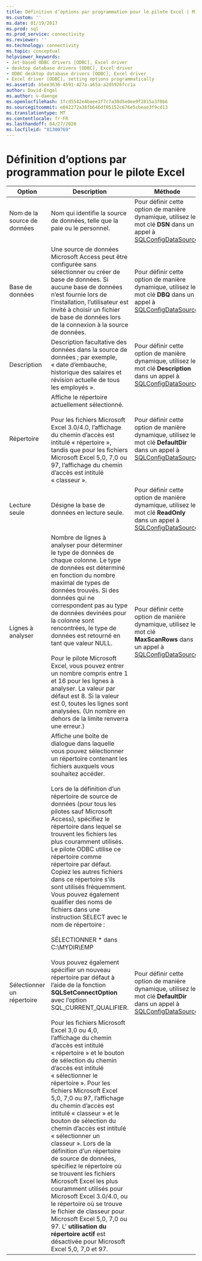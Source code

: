```yaml
---
title: Définition d’options par programmation pour le pilote Excel | Microsoft Docs
ms.custom: ''
ms.date: 01/19/2017
ms.prod: sql
ms.prod_service: connectivity
ms.reviewer: ''
ms.technology: connectivity
ms.topic: conceptual
helpviewer_keywords:
- Jet-based ODBC drivers [ODBC], Excel driver
- desktop database drivers [ODBC], Excel driver
- ODBC desktop database drivers [ODBC], Excel driver
- Excel driver [ODBC], setting options programmatically
ms.assetid: b5ee3636-4591-427a-a65a-a2d5926fcc1a
author: David-Engel
ms.author: v-daenge
ms.openlocfilehash: 1fcd5542e4beee1f7c7a30d5e0ee9f2815a3f0b6
ms.sourcegitcommit: e042272a38fb646df05152c676e5cbeae3f9cd13
ms.translationtype: MT
ms.contentlocale: fr-FR
ms.lasthandoff: 04/27/2020
ms.locfileid: "81300769"
---
```

# <a name="setting-options-programmatically-for-the-excel-driver"></a>Définition d’options par programmation pour le pilote Excel

|Option|Description|Méthode|  
|------------|-----------------|------------|  
|Nom de la source de données|Nom qui identifie la source de données, telle que la paie ou le personnel.|Pour définir cette option de manière dynamique, utilisez le mot clé **DSN** dans un appel à [SQLConfigDataSource](../../odbc/microsoft/odbc-jet-sqlconfigdatasource-excel-driver.md).|  
|Base de données|Une source de données Microsoft Access peut être configurée sans sélectionner ou créer de base de données. Si aucune base de données n’est fournie lors de l’installation, l’utilisateur est invité à choisir un fichier de base de données lors de la connexion à la source de données.|Pour définir cette option de manière dynamique, utilisez le mot clé **DBQ** dans un appel à [SQLConfigDataSource](../../odbc/microsoft/odbc-jet-sqlconfigdatasource-excel-driver.md).|  
|Description|Description facultative des données dans la source de données ; par exemple, « date d’embauche, historique des salaires et révision actuelle de tous les employés ».|Pour définir cette option de manière dynamique, utilisez le mot clé **Description** dans un appel à [SQLConfigDataSource](../../odbc/microsoft/odbc-jet-sqlconfigdatasource-excel-driver.md).|  
|Répertoire|Affiche le répertoire actuellement sélectionné.<br /><br /> Pour les fichiers Microsoft Excel 3.0/4.0, l’affichage du chemin d’accès est intitulé « répertoire », tandis que pour les fichiers Microsoft Excel 5,0, 7,0 ou 97, l’affichage du chemin d’accès est intitulé « classeur ».|Pour définir cette option de manière dynamique, utilisez le mot clé **DefaultDir** dans un appel à [SQLConfigDataSource](../../odbc/microsoft/odbc-jet-sqlconfigdatasource-excel-driver.md).|  
|Lecture seule|Désigne la base de données en lecture seule.|Pour définir cette option de manière dynamique, utilisez le mot clé **ReadOnly** dans un appel à [SQLConfigDataSource](../../odbc/microsoft/odbc-jet-sqlconfigdatasource-excel-driver.md).|  
|Lignes à analyser|Nombre de lignes à analyser pour déterminer le type de données de chaque colonne. Le type de données est déterminé en fonction du nombre maximal de types de données trouvés. Si des données qui ne correspondent pas au type de données devinées pour la colonne sont rencontrées, le type de données est retourné en tant que valeur NULL.<br /><br /> Pour le pilote Microsoft Excel, vous pouvez entrer un nombre compris entre 1 et 16 pour les lignes à analyser. La valeur par défaut est 8. Si la valeur est 0, toutes les lignes sont analysées. (Un nombre en dehors de la limite renverra une erreur.)|Pour définir cette option de manière dynamique, utilisez le mot clé **MaxScanRows** dans un appel à [SQLConfigDataSource](../../odbc/microsoft/odbc-jet-sqlconfigdatasource-excel-driver.md).|  
|Sélectionner un répertoire|Affiche une boîte de dialogue dans laquelle vous pouvez sélectionner un répertoire contenant les fichiers auxquels vous souhaitez accéder.<br /><br /> Lors de la définition d’un répertoire de source de données (pour tous les pilotes sauf Microsoft Access), spécifiez le répertoire dans lequel se trouvent les fichiers les plus couramment utilisés. Le pilote ODBC utilise ce répertoire comme répertoire par défaut. Copiez les autres fichiers dans ce répertoire s’ils sont utilisés fréquemment. Vous pouvez également qualifier des noms de fichiers dans une instruction SELECT avec le nom de répertoire :<br /><br /> SÉLECTIONNER \* dans C:\MYDIR\EMP<br /><br /> Vous pouvez également spécifier un nouveau répertoire par défaut à l’aide de la fonction **SQLSetConnectOption** avec l’option SQL_CURRENT_QUALIFIER.<br /><br /> Pour les fichiers Microsoft Excel 3,0 ou 4,0, l’affichage du chemin d’accès est intitulé « répertoire » et le bouton de sélection du chemin d’accès est intitulé « sélectionner le répertoire ». Pour les fichiers Microsoft Excel 5,0, 7,0 ou 97, l’affichage du chemin d’accès est intitulé « classeur » et le bouton de sélection du chemin d’accès est intitulé « sélectionner un classeur ». Lors de la définition d’un répertoire de source de données, spécifiez le répertoire où se trouvent les fichiers Microsoft Excel les plus couramment utilisés pour Microsoft Excel 3.0/4.0, ou le répertoire où se trouve le fichier de classeur pour Microsoft Excel 5,0, 7,0 ou 97. L' **utilisation du répertoire actif** est désactivée pour Microsoft Excel 5,0, 7,0 et 97.|Pour définir cette option de manière dynamique, utilisez le mot clé **DefaultDir** dans un appel à [SQLConfigDataSource](../../odbc/microsoft/odbc-jet-sqlconfigdatasource-excel-driver.md).|
